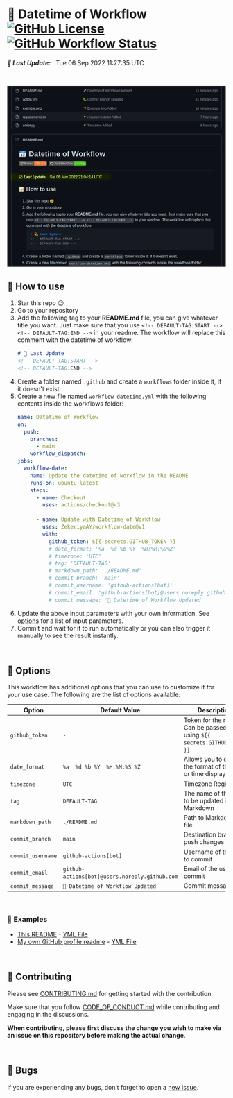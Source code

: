 # 📆 Datetime of Workflow <br> [![GitHub License](https://img.shields.io/github/license/ZekeriyaAY/workflow-datetime?logo=GNU)](/LICENSE) [![GitHub Workflow Status](https://img.shields.io/github/workflow/status/ZekeriyaAY/workflow-datetime/Datetime%20of%20Workflow?label=Test%20Workflow&logo=GitHub)](https://github.com/ZekeriyaAY/workflow-datetime/actions?query=workflow%3A%22Datetime+of+Workflow%22)

***💫 Last Update:*** &nbsp; <!-- DEFAULT-TAG:START -->
Tue  06 Sep 2022  11:27:35 UTC
<!-- DEFAULT-TAG:END -->

<br>

![preview](/example.png)


## 📝 How to use
1. Star this repo 😉 
1. Go to your repository
1. Add the following tag to your **README.md** file, you can give whatever title you want. Just make sure that you use `<!-- DEFAULT-TAG:START --> <!-- DEFAULT-TAG:END -->` in your readme. The workflow will replace this comment with the datetime of workflow: 
    ```markdown
    # 💫 Last Update
    <!-- DEFAULT-TAG:START -->
    <!-- DEFAULT-TAG:END -->
    ```
1. Create a folder named `.github` and create a `workflows` folder inside it, if it doesn't exist.
1. Create a new file named `workflow-datetime.yml` with the following contents inside the workflows folder:
    ```yaml
    name: Datetime of Workflow
    on:
      push:
        branches:
          - main
        workflow_dispatch:
    jobs:
      workflow-date:
        name: Update the datetime of workflow in the README
        runs-on: ubuntu-latest
        steps:
          - name: Checkout
            uses: actions/checkout@v3

          - name: Update with Datetime of Workflow
            uses: ZekeriyaAY/workflow-date@v1
            with:
              github_token: ${{ secrets.GITHUB_TOKEN }}
              # date_format: '%a  %d %b %Y  %H:%M:%S%Z'
              # timezone: 'UTC'
              # tag: 'DEFAULT-TAG'
              # markdown_path: './README.md'
              # commit_branch: 'main'
              # commit_username: 'github-actions[bot]'
              # commit_email: 'github-actions[bot]@users.noreply.github.com'
              # commit_message: '🚀 Datetime of Workflow Updated'
    ```
1. Update the above input parameters with your own information. See [options](#options) for a list of input parameters.
1. Commit and wait for it to run automatically or you can also trigger it manually to see the result instantly.

<br>

## 🔧 Options
This workflow has additional options that you can use to customize it for your use case. The following are the list of options available:

| Option | Default Value | Description | Required |
|--------|--------|--------|--------|
| `github_token` | `-` | Token for the repo. Can be passed in using `${{ secrets.GITHUB_TOKEN }}` | Yes |
| `date_format` | `%a  %d %b %Y  %H:%M:%S %Z` | Allows you to change the format of the date or time displayed | No  |
| `timezone` | `UTC` | Timezone Region | No |
| `tag` | `DEFAULT-TAG` | The name of the tag to be updated in the Markdown | No |
| `markdown_path` | `./README.md` | Path to Markdown file | No | 
| `commit_branch` | `main` | Destination branch to push changes | No |
| `commit_username` | `github-actions[bot]` | Username of the user to commit | No  |
| `commit_email` | `github-actions[bot]@users.noreply.github.com` | Email of the user to commit | No |
| `commit_message` | `🚀 Datetime of Workflow Updated` | Commit message | No |

<br>

### 🚀 Examples 
* [This README](https://github.com/ZekeriyaAY/workflow-datetime/blob/main/README.md) - [YML File](https://github.com/ZekeriyaAY/workflow-datetime/blob/main/.github/workflows/example-workflow-datetime.yml)
* [My own GitHub profile readme](https://github.com/ZekeriyaAY) - [YML File](https://github.com/ZekeriyaAY/ZekeriyaAY/blob/main/.github/workflows/workflow-datetime.yml)

<br>

## 🚧 Contributing
Please see [CONTRIBUTING.md](/CONTRIBUTING.md) for getting started with the contribution. 

Make sure that you follow [CODE_OF_CONDUCT.md](/CODE_OF_CONDUCT.md) while contributing and engaging in the discussions. 

**When contributing, please first discuss the change you wish to make via an issue on this repository before making the actual change**.

<br>

## 🐛 Bugs
If you are experiencing any bugs, don’t forget to open a [new issue](https://github.com/ZekeriyaAY/workflow-datetime/issues/new/choose).
